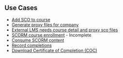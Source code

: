 ## Use Cases
- [Add SCO to course]
- [Generate proxy files for company]
- [External LMS needs course detail and proxy sco files]
- [SCORM course enrollment] - Incomplete
- [Consume SCORM content]
- [Record completions]
- [Download Certificate of Completion (COC)]

[Add SCO to course]: UseCase/AddScoToCourse.md
[Generate proxy files for company]: UseCase/GenerateCompanyProxyScoFiles.md
[External LMS needs course detail and proxy sco files]: UseCase/CourseDetailAndProxyScoFiles.md
[SCORM course enrollment]: UseCase/ScormCourseEnrollment.md
[Consume SCORM content]: UseCase/ConsumeScormContent.md
[Record completions]: UseCase/RecordCompletion.md
[Download Certificate of Completion (COC)]: UseCase/DownloadCOC.md
